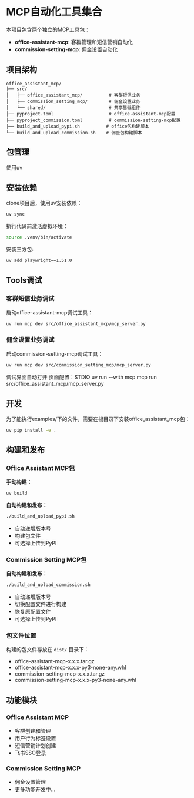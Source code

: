 # MCP自动化工具集合

本项目包含两个独立的MCP工具包：
- **office-assistant-mcp**: 客群管理和短信营销自动化
- **commission-setting-mcp**: 佣金设置自动化

## 项目架构

```
office_assistant_mcp/
├── src/
│   ├── office_assistant_mcp/          # 客群短信业务
│   ├── commission_setting_mcp/        # 佣金设置业务  
│   └── shared/                        # 共享基础组件
├── pyproject.toml                     # office-assistant-mcp配置
├── pyproject_commission.toml          # commission-setting-mcp配置
├── build_and_upload_pypi.sh          # office包构建脚本
└── build_and_upload_commission.sh    # 佣金包构建脚本
```

## 包管理
使用uv

## 安装依赖
clone项目后，使用uv安装依赖：
```bash
uv sync
```

执行代码前激活虚拟环境：
```bash
source .venv/bin/activate
```

安装三方包:
```bash
uv add playwright==1.51.0
```

## Tools调试

### 客群短信业务调试
启动office-assistant-mcp调试工具：
```bash
uv run mcp dev src/office_assistant_mcp/mcp_server.py
```

### 佣金设置业务调试
启动commission-setting-mcp调试工具：
```bash
uv run mcp dev src/commission_setting_mcp/mcp_server.py
```

调试界面自动打开
页面配置：STDIO
uv
run --with mcp mcp run src/office_assistant_mcp/mcp_server.py

## 开发

为了能执行examples/下的文件，需要在根目录下安装office_assistant_mcp包：
```bash
uv pip install -e .
```

## 构建和发布

### Office Assistant MCP包

**手动构建：**
```bash
uv build
```

**自动构建和发布：**
```bash
./build_and_upload_pypi.sh
```
- 自动递增版本号
- 构建包文件
- 可选择上传到PyPI

### Commission Setting MCP包

**自动构建和发布：**
```bash
./build_and_upload_commission.sh
```
- 自动递增版本号
- 切换配置文件进行构建
- 恢复原配置文件
- 可选择上传到PyPI

### 包文件位置
构建的包文件存放在 `dist/` 目录下：
- office-assistant-mcp-x.x.x.tar.gz
- office-assistant-mcp-x.x.x-py3-none-any.whl
- commission-setting-mcp-x.x.x.tar.gz  
- commission-setting-mcp-x.x.x-py3-none-any.whl

## 功能模块

### Office Assistant MCP
- 客群创建和管理
- 用户行为标签设置
- 短信营销计划创建
- 飞书SSO登录

### Commission Setting MCP
- 佣金设置管理
- 更多功能开发中...




